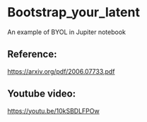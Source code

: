 # Bootstrap_your_latent
An example of BYOL in Jupiter notebook

## Reference:
https://arxiv.org/pdf/2006.07733.pdf

## Youtube video:
https://youtu.be/10kSBDLFPOw
